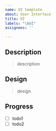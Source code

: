 ```yaml
---
name: UI template
about: User Interface
title: UI
labels: "\bUI"
assignees: ''

---
```


## Description

> description

## Design

> design

## Progress

- [ ] todo1
- [ ] todo2

